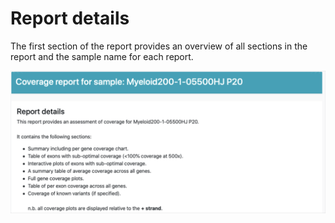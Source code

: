 # Report details

The first section of the report provides an overview of all sections in the report and the sample name for each report.

![](<../../../.gitbook/assets/iScreen Shoter - 2022-07-19 164300.597.png>)
